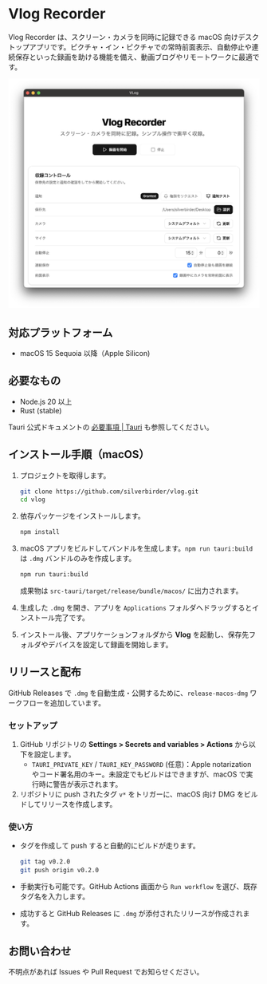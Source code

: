 # Vlog Recorder

Vlog Recorder は、スクリーン・カメラを同時に記録できる macOS 向けデスクトップアプリです。ピクチャ・イン・ピクチャでの常時前面表示、自動停止や連続保存といった録画を助ける機能を備え、動画ブログやリモートワークに最適です。

![vlog-intro-1](./assets/vlog-intro-1.png)

## 対応プラットフォーム

- macOS 15 Sequoia 以降（Apple Silicon)

## 必要なもの

- Node.js 20 以上
- Rust (stable)

Tauri 公式ドキュメントの [必要事項 | Tauri](https://v2.tauri.app/ja/start/prerequisites/) も参照してください。

## インストール手順（macOS）

1. プロジェクトを取得します。

   ```bash
   git clone https://github.com/silverbirder/vlog.git
   cd vlog
   ```

2. 依存パッケージをインストールします。

   ```bash
   npm install
   ```

3. macOS アプリをビルドしてバンドルを生成します。`npm run tauri:build` は `.dmg` バンドルのみを作成します。

   ```bash
   npm run tauri:build
   ```

   成果物は `src-tauri/target/release/bundle/macos/` に出力されます。

4. 生成した `.dmg` を開き、アプリを `Applications` フォルダへドラッグするとインストール完了です。

5. インストール後、アプリケーションフォルダから **Vlog** を起動し、保存先フォルダやデバイスを設定して録画を開始します。

## リリースと配布

GitHub Releases で `.dmg` を自動生成・公開するために、`release-macos-dmg` ワークフローを追加しています。

### セットアップ

1. GitHub リポジトリの **Settings > Secrets and variables > Actions** から以下を設定します。
    - `TAURI_PRIVATE_KEY` / `TAURI_KEY_PASSWORD` (任意)：Apple notarization やコード署名用のキー。未設定でもビルドはできますが、macOS で実行時に警告が表示されます。
2. リポジトリに push されたタグ `v*` をトリガーに、macOS 向け DMG をビルドしてリリースを作成します。

### 使い方

- タグを作成して push すると自動的にビルドが走ります。

   ```bash
   git tag v0.2.0
   git push origin v0.2.0
   ```

- 手動実行も可能です。GitHub Actions 画面から `Run workflow` を選び、既存タグ名を入力します。
- 成功すると GitHub Releases に `.dmg` が添付されたリリースが作成されます。

## お問い合わせ

不明点があれば Issues や Pull Request でお知らせください。
